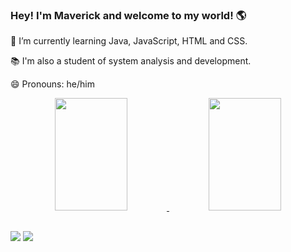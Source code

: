 ### Hey! I'm Maverick and welcome to my world! 🌎
<p>🌱 I’m currently learning Java, JavaScript, HTML and CSS.<p>
<p>📚 I'm also a student of system analysis and development.<p>
<p>😄 Pronouns: he/him</p>

<div align="center">
  <a href="https://github.com/rafaballerini">
  <img width="48%"  height="180em" src="https://github-readme-stats.vercel.app/api?username=akaMaverick&show_icons=true&theme=merko&include_all_commits=true&count_private=true"/>
  <img width="48%"  height="180em" src="https://github-readme-stats.vercel.app/api/top-langs/?username=akaMaverick&layout=compact&langs_count=7&theme=merko"/>
</div>

##

<div> 
  <a href="https://www.linkedin.com/in/marlon-maverick-vasconcelos-machado/" target="_blank"><img src="https://img.shields.io/badge/-LinkedIn-%230077B5?style=for-the-badge&logo=linkedin&logoColor=white" target="_blank"></a> 
  <a href="https://instagram.com/BahMaverick" target="_blank"><img src="https://img.shields.io/badge/-Instagram-%23E4405F?style=for-the-badge&logo=instagram&logoColor=white" target="_blank"></a>
  
   <!-- ![Snake animation](https://github.com/akaMaverick/akaMaverick/blob/output/github-contribution-grid-snake.svg) -->
  
</div>

<!--
**akaMaverick/akaMaverick** is a ✨ _special_ ✨ repository because its `README.md` (this file) appears on your GitHub profile.

Here are some ideas to get you started:

- 🔭 I’m currently working on ...
- 
- 👯 I’m looking to collaborate on ...
- 🤔 I’m looking for help with ...
- 💬 Ask me about ...
- 📫 How to reach me: ...
- 😄 Pronouns: ...
- ⚡ Fun fact: ...
-->
